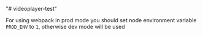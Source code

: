 "# videoplayer-test" 

For using webpack in prod mode you should set node environment variable `PROD_ENV` to `1`, otherwise dev mode will be used